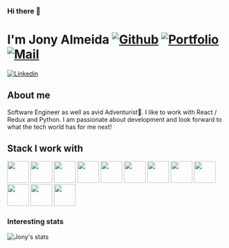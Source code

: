 ### Hi there 👋
 # I'm Jony Almeida [![Github](https://img.shields.io/github/followers/jonyalmeida?logo=github&logoColor=black&style=social)](https://github.com/jonyalmeida) [![Portfolio](https://jonyalmeida.herokuapp.com)](https://jonyalmeida.github.io/) [![Mail](https://img.shields.io/badge/-jony.figs@gmail.com-gray?style=flat-square&logo=gmail&logoColor=red&link=)](mailto:jony.figs@gmail.com)

[![Linkedin](https://img.shields.io/badge/-Jony%20Almeida-blue?style=flat-square&logo=linkedin&logoColor=white&link=https://www.linkedin.com/in/jony-almeida-48940a16b/)](https://www.linkedin.com/in/jony-almeida-48940a16b/)


## About me 
Software Engineer as well as avid Adventurist🌲. I like to work with React / Redux and Python. I am passionate about development and look forward to what the tech world has for me next!

## Stack I work with
<code><img height="50" src="https://www.vectorlogo.zone/logos/reactjs/reactjs-ar21.svg"></code>
<code><img height="50" src="https://www.vectorlogo.zone/logos/javascript/javascript-horizontal.svg"></code>
<code><img height="50" src="https://www.vectorlogo.zone/logos/amazon_aws/amazon_aws-ar21.svg"></code>
<code><img height="50" src="https://www.vectorlogo.zone/logos/expressjs/expressjs-ar21.svg"></code>
<code><img height="50" src="https://www.vectorlogo.zone/logos/docker/docker-ar21.svg"></code>
<code><img height="50" src="https://www.vectorlogo.zone/logos/python/python-ar21.svg"></code>
<code><img height="50" src="https://www.vectorlogo.zone/logos/pocoo_flask/pocoo_flask-ar21.svg"></code>
<code><img height="50" src="https://www.vectorlogo.zone/logos/nodejs/nodejs-horizontal.svg"></code>
<code><img height="50" src="https://www.vectorlogo.zone/logos/postgresql/postgresql-horizontal.svg"></code>
<code><img height="50" src="https://www.vectorlogo.zone/logos/github/github-ar21.svg"></code>
<code><img height="50" src="https://www.vectorlogo.zone/logos/getpostman/getpostman-ar21.svg"></code>
<code><img height="50" src="https://www.vectorlogo.zone/logos/git-scm/git-scm-ar21.svg"></code>



### Interesting stats

![Jony's stats](https://github-readme-stats.vercel.app/api?username=jonyalmeida&show_icons=true)

